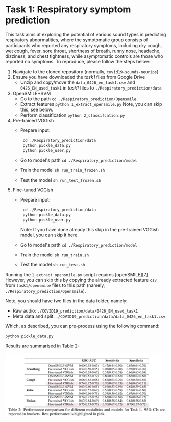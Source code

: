 # Task 1: Respiratory symptom prediction

This task aims at exploring the potential of various sound types in predicting respiratory abnormalities, where the
symptomatic group consists of participants who reported any respiratory symptoms, including dry cough, wet
cough, fever, sore throat, shortness of breath, runny nose, headache, dizziness, and chest
tightness, while asymptomatic controls are those who reported no symptoms. To reproduce, please follow the steps below:

1. Navigate to the cloned repository (normally, `covid19-sounds-neurips`)
1. Ensure you have downloaded the *task1* files from Google Drive
   - Unzip and copy/move the `data_0426_en_task1.csv` and `0426_EN_used_task1` in *task1* files to
     `./Respiratory_prediction/data`
1. OpenSMILE+SVM
   - Go to the path `cd ./Respiratory_prediction/Opensmile`
   - Extract features `python 1_extract_opensmile.py` Note, you can skip this, see below.
   - Perform classification `python 2_classifcation.py`
1. Pre-trained VGGish
   - Prepare input:

     ```shell
      cd ./Respiratory_prediction/data
      python pickle_data.py
      python pickle_user.py
     ```

   - Go to model's path `cd ./Respiratory_prediction/model`
   - Train the model `sh run_train_frozen.sh`
   - Test the model `sh run_test_frozen.sh`
1. Fine-tuned VGGish
   - Prepare input:

     ```shell
      cd ./Respiratory_prediction/data
      python pickle_data.py
      python pickle_user.py
     ```

     Note: If you have done already this skip in the pre-trained VGGish model, you can skip it here.
   - Go to model's path `cd ./Respiratory_prediction/model`
   - Train the model `sh run_train.sh`
   - Test the model `sh run_test.sh`

Running the `1_extract_opensmile.py` script requires [openSMILE][7]. However, you can skip this by copying the already
extracted feature `csv` from `task1/opensmile` files to this path (namely, `./Respiratory_prediction/Opensmile`).

Note, you should have two files in the data folder, namely:

- Raw audio: `./COVID19_prediction/data/0426_EN_used_task1`
- Meta data and split: `./COVID19_prediction/data/data_0426_en_task1.csv`

Which, as described, you can pre-process using the following command:

```bash
python pickle_data.py
```

Results are summarised in Table 2:

![model](../assets/table2.png)
